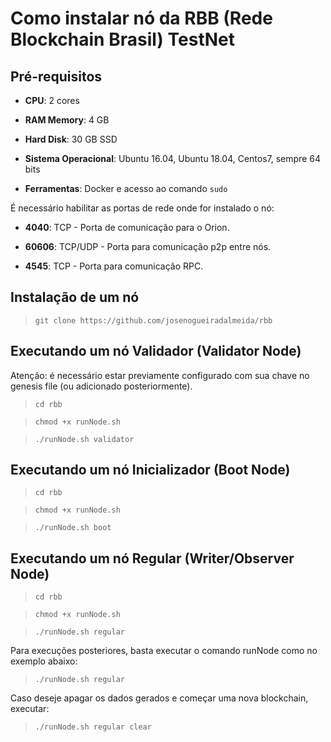 # Como instalar nó da RBB (Rede Blockchain Brasil) TestNet

## Pré-requisitos

* **CPU**: 2 cores

* **RAM Memory**: 4 GB

* **Hard Disk**: 30 GB SSD

* **Sistema Operacional**: Ubuntu 16.04, Ubuntu 18.04, Centos7, sempre 64 bits

* **Ferramentas**: Docker e acesso ao comando `sudo`

É necessário habilitar as portas de rede onde for instalado o nó:

* **4040**: TCP - Porta de comunicação para o Orion.

* **60606**: TCP/UDP - Porta para comunicação p2p entre nós.

* **4545**: TCP - Porta para comunicação RPC.

## Instalação de um nó 

>`git clone https://github.com/josenogueiradalmeida/rbb`

## Executando um nó Validador (Validator Node)

Atenção: é necessário estar previamente configurado com sua chave no genesis file (ou adicionado posteriormente).

>`cd rbb`

>`chmod +x runNode.sh`

>`./runNode.sh validator`

## Executando um nó Inicializador (Boot Node)

>`cd rbb`

>`chmod +x runNode.sh`

>`./runNode.sh boot`


## Executando um nó Regular (Writer/Observer Node)

>`cd rbb`

>`chmod +x runNode.sh`

>`./runNode.sh regular`

Para execuções posteriores, basta executar o comando runNode <papel> como no exemplo abaixo:

>`./runNode.sh regular`

Caso deseje apagar os dados gerados e começar uma nova blockchain, executar:

>`./runNode.sh regular clear`


